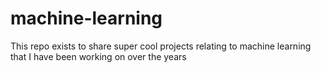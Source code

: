 # machine-learning
This repo exists to share super cool projects relating to machine learning that I have been working on over the years
